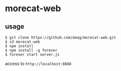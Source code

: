 # morecat-web

## usage

~~~
$ git clone https://github.com/emag/morecat-web.git
$ cd morecat-web
$ npm install
$ npm install -g forever
$ forever start server.js
~~~

access to `http://localhost:8888`